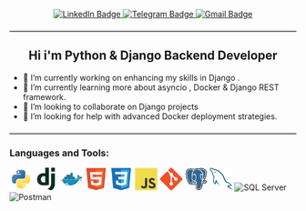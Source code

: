 <p align="center">
  <a href="https://www.linkedin.com/in/hamed-moradi-aa8698304/">
    <img src="https://img.shields.io/badge/-LinkedIn-blue?style=flat-square&logo=LinkedIn&logoColor=white" alt="LinkedIn Badge"/>
  </a>
  <a href="https://t.me/BN2_hm">
    <img src="https://img.shields.io/badge/-Telegram-blue?style=flat-square&logo=Telegram&logoColor=white" alt="Telegram Badge"/>
  </a>
  <a href="mailto:hameddjf33@gmail.com">
    <img src="https://img.shields.io/badge/-Gmail-red?style=flat-square&logo=Gmail&logoColor=white" alt="Gmail Badge"/>
  </a>
</p>
<hr style="margin-top: 20px; margin-bottom: 20px; border: 0; border-top: 2px solid #ccc;"/>
<h2 align="center"><strong></strong> Hi i'm Python & Django Backend Developer </strong></h2>
<ul>
<li>🔭 I’m currently working on enhancing my skills in Django .</li>
<li>🌱 I’m currently learning more about asyncio , Docker & Django REST framework.</li>
<li>👯 I’m looking to collaborate on Django projects</li>
<li>🤔 I’m looking for help with advanced Docker deployment strategies.</li>
</ul>
  
<hr style="margin-top: 20px; margin-bottom: 20px; border: 0; border-top: 2px solid #ccc;"/>


### Languages and Tools:
<p align="left">
  <!-- Python -->
  <img src="https://raw.githubusercontent.com/devicons/devicon/master/icons/python/python-original.svg" alt="Python" height="40" />
  <!-- Django -->
  <img src="https://raw.githubusercontent.com/devicons/devicon/master/icons/django/django-plain.svg" alt="Django" height="40" />
  <!-- Docker -->
  <img src="https://raw.githubusercontent.com/devicons/devicon/master/icons/docker/docker-original.svg" alt="Docker" height="40" />
  <!-- HTML5 -->
  <img src="https://raw.githubusercontent.com/devicons/devicon/master/icons/html5/html5-original.svg" alt="HTML5" height="40" />
  <!-- CSS3 -->
  <img src="https://raw.githubusercontent.com/devicons/devicon/master/icons/css3/css3-original.svg" alt="CSS3" height="40" />
  <!-- JavaScript -->
  <img src="https://raw.githubusercontent.com/devicons/devicon/master/icons/javascript/javascript-original.svg" alt="JavaScript" height="40" />
  <!-- Git -->
  <img src="https://raw.githubusercontent.com/devicons/devicon/master/icons/git/git-original.svg" alt="Git" height="40" />
  <!-- PostgreSQL -->
  <img src="https://raw.githubusercontent.com/devicons/devicon/master/icons/postgresql/postgresql-original.svg" alt="PostgreSQL" height="40" />
  <!-- MySQL -->
  <img src="https://raw.githubusercontent.com/devicons/devicon/master/icons/mysql/mysql-original.svg" alt="MySQL" height="40" />
  <!-- SQL Server -->
  <img src="https://upload.wikimedia.org/wikipedia/commons/5/5a/Microsoft_SQL_Server_logo.svg" alt="SQL Server" height="40" />
  <!-- Postman -->
  <img src="https://www.vectorlogo.zone/logos/getpostman/getpostman-icon.svg" alt="Postman" height="40" />
  <!-- Add other icons as needed -->
</p>
